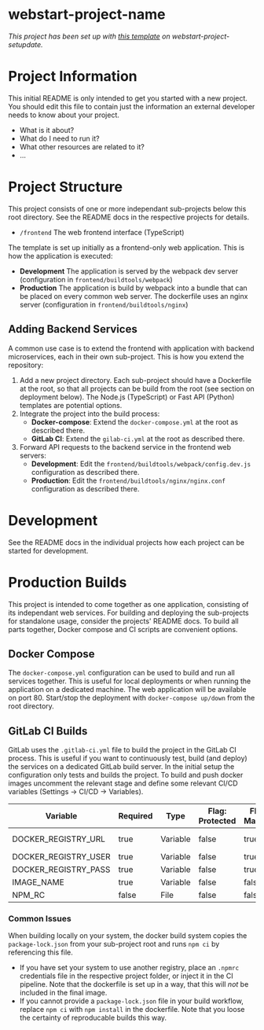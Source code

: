 # webstart-project-name
*This project has been set up with [this template](webstart-template-url) on webstart-project-setupdate.*

# Project Information
This initial README is only intended to get you started with a new project. 
You should edit this file to contain just the information an external developer needs to know about your project.
- What is it about?
- What do I need to run it?
- What other resources are related to it?
- ...

# Project Structure
This project consists of one or more independant sub-projects below this root directory. See the README docs in the respective projects for details.
- `/frontend` The web frontend interface (TypeScript)

The template is set up initially as a frontend-only web application. This is how the application is executed:
- **Development** The application is served by the webpack dev server (configuration in `frontend/buildtools/webpack`)
- **Production** The application is build by webpack into a bundle that can be placed on every common web server. The dockerfile uses an nginx server (configuration in `frontend/buildtools/nginx`)

## Adding Backend Services
A common use case is to extend the frontend with application with backend microservices, each in their own sub-project. This is how you extend the repository:
1. Add a new project directory. Each sub-project should have a Dockerfile at the root, so that all projects can be build from the root (see section on deployment below). The Node.js (TypeScript) or Fast API (Python) templates are potential options.
2. Integrate the project into the build process:
   - **Docker-compose**: Extend the `docker-compose.yml` at the root as described there.
   - **GitLab CI**: Extend the `gilab-ci.yml` at the root as described there.
3. Forward API requests to the backend service in the frontend web servers:
   - **Development**: Edit the `frontend/buildtools/webpack/config.dev.js` configuration as described there.
   - **Production**: Edit the `frontend/buildtools/nginx/nginx.conf` configuration as described there.

# Development
See the README docs in the individual projects how each project can be started for development.

# Production Builds
This project is intended to come together as one application, consisting of its independant web services. For building and deploying the sub-projects for standalone usage, consider the projects' README docs. To build all parts together, Docker compose and CI scripts are convenient options.

## Docker Compose
The `docker-compose.yml` configuration can be used to build and run all services together. This is useful for local deployments or when running the application on a dedicated machine. The web application will be available on port 80. Start/stop the deployment with `docker-compose up/down` from the root directory.

## GitLab CI Builds
GitLab uses the `.gitlab-ci.yml` file to build the project in the GitLab CI process. This is useful if you want to continuously test, build (and deploy) the services on a dedicated GitLab build server.
In the initial setup the configuration only tests and builds the project. To build and push docker images uncomment the relevant stage and define some relevant CI/CD variables (Settings -> CI/CD -> Variables).


| Variable | Required | Type | Flag: Protected | Flag: Masked | Example |
| ----------- | ----------- | ----------- | ----------- | ----------- | ----------- |
| DOCKER_REGISTRY_URL | true | Variable | false | true | registry.my-organization.com:4445 |
| DOCKER_REGISTRY_USER | true | Variable | false | true | username |
| DOCKER_REGISTRY_PASS | true | Variable | false | true | password |
| IMAGE_NAME | true | Variable | false | false | webstart-project-id |
| NPM_RC | false | File | false | false | registry=https://registry.npmjs.org |

### Common Issues
When building locally on your system, the docker build system copies the `package-lock.json` from your sub-project root and runs `npm ci` by referencing this file. 
- If you have set your system to use another registry, place an `.npmrc` credentials file in the respective project folder, or inject it in the CI pipeline. Note that the dockerfile is set up in a way, that this will *not* be included in the final image.
- If you cannot provide a `package-lock.json` file in your build workflow, replace `npm ci` with `npm install` in the dockerfile. Note that you loose the certainty of reproducable builds this way.
